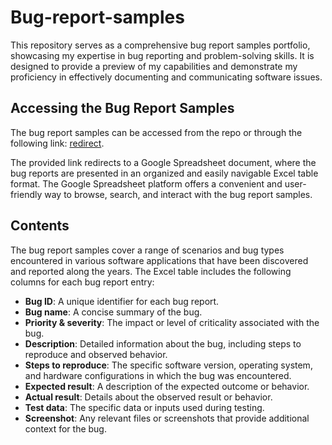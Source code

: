 # Bug-report-samples

This repository serves as a comprehensive bug report samples portfolio, showcasing my expertise in bug reporting and problem-solving skills. It is designed to provide a preview of my capabilities and demonstrate my proficiency in effectively documenting and communicating software issues.

## Accessing the Bug Report Samples
The bug report samples can be accessed from the repo or through the following link: [redirect](https://docs.google.com/spreadsheets/d/17S9HSyWHg9pDQkzvMso2qxS2jYqRNy_ZttC-RcLeF2s/edit#gid=1099798268).


The provided link redirects to a Google Spreadsheet document, where the bug reports are presented in an organized and easily navigable Excel table format. The Google Spreadsheet platform offers a convenient and user-friendly way to browse, search, and interact with the bug report samples.

## Contents
The bug report samples cover a  range of scenarios and bug types encountered in various software applications that have been discovered and reported along the years. The Excel table includes the following columns for each bug report entry:

- **Bug ID**: A unique identifier for each bug report.
- **Bug name**: A concise summary of the bug.
- **Priority & severity**: The impact or level of criticality associated with the bug.
- **Description**: Detailed information about the bug, including steps to reproduce and observed behavior.
- **Steps to reproduce**: The specific software version, operating system, and hardware configurations in which the bug was encountered.
- **Expected result**: A description of the expected outcome or behavior.
- **Actual result**: Details about the observed result or behavior.
- **Test data**: The specific data or inputs used during testing.
- **Screenshot**: Any relevant files or screenshots that provide additional context for the bug.

